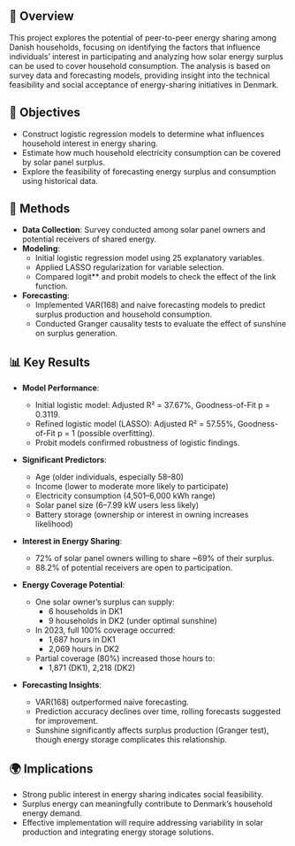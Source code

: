 
## 📘 Overview

This project explores the potential of peer-to-peer energy sharing among Danish households, focusing on identifying the factors that influence individuals’ interest in participating and analyzing how solar energy surplus can be used to cover household consumption. The analysis is based on survey data and forecasting models, providing insight into the technical feasibility and social acceptance of energy-sharing initiatives in Denmark.

## 🎯 Objectives

- Construct logistic regression models to determine what influences household interest in energy sharing.
- Estimate how much household electricity consumption can be covered by solar panel surplus.
- Explore the feasibility of forecasting energy surplus and consumption using historical data.

## 🧪 Methods

- **Data Collection**: Survey conducted among solar panel owners and potential receivers of shared energy.
- **Modeling**:
  - Initial logistic regression model using 25 explanatory variables.
  - Applied LASSO regularization for variable selection.
  - Compared logit** and probit models to check the effect of the link function.
- **Forecasting**:
  - Implemented VAR(168) and naive forecasting models to predict surplus production and household consumption.
  - Conducted Granger causality tests to evaluate the effect of sunshine on surplus generation.

## 📊 Key Results

- **Model Performance**:
  - Initial logistic model: Adjusted R² = 37.67%, Goodness-of-Fit p = 0.3119.
  - Refined logistic model (LASSO): Adjusted R² = 57.55%, Goodness-of-Fit p = 1 (possible overfitting).
  - Probit models confirmed robustness of logistic findings.

- **Significant Predictors**:
  - Age (older individuals, especially 58–80)
  - Income (lower to moderate more likely to participate)
  - Electricity consumption (4,501–6,000 kWh range)
  - Solar panel size (6–7.99 kW users less likely)
  - Battery storage (ownership or interest in owning increases likelihood)

- **Interest in Energy Sharing**:
  - 72% of solar panel owners willing to share ~69% of their surplus.
  - 88.2% of potential receivers are open to participation.

- **Energy Coverage Potential**:
  - One solar owner’s surplus can supply:
    - 6 households in DK1
    - 9 households in DK2 (under optimal sunshine)
  - In 2023, full 100% coverage occurred:
    - 1,687 hours in DK1
    - 2,069 hours in DK2
  - Partial coverage (80%) increased those hours to:
    - 1,871 (DK1), 2,218 (DK2)

- **Forecasting Insights**:
  - VAR(168) outperformed naive forecasting.
  - Prediction accuracy declines over time, rolling forecasts suggested for improvement.
  - Sunshine significantly affects surplus production (Granger test), though energy storage complicates this relationship.

## 🌍 Implications

- Strong public interest in energy sharing indicates social feasibility.
- Surplus energy can meaningfully contribute to Denmark’s household energy demand.
- Effective implementation will require addressing variability in solar production and integrating energy storage solutions.
